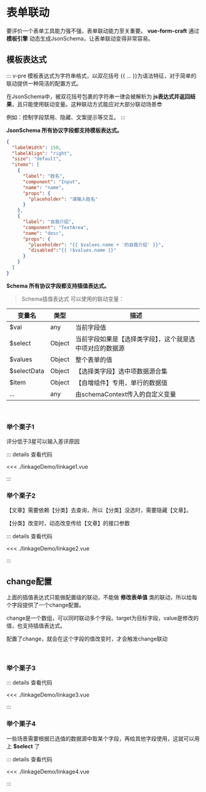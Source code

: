 <script setup>
import Linkage1 from './linkageDemo/linkage1.vue'
import Linkage2 from './linkageDemo/linkage2.vue'
import Linkage3 from './linkageDemo/linkage3.vue'
import Linkage4 from './linkageDemo/linkage4.vue'
</script>

# 表单联动

要评价一个表单工具能力强不强，表单联动能力至关重要。 **vue-form-craft** 通过 **模板引擎** 动态生成JsonSchema，让表单联动变得非常容易。

## 模板表达式

::: v-pre
模板表达式为字符串格式，以双花括号 {{ ... }}为语法特征，对于简单的联动提供一种简洁的配置方式。

在JsonSchema中，被双花括号包裹的字符串一律会被解析为 **js表达式并返回结果**，且只能使用联动变量。这种联动方式能应对大部分联动场景😎

例如：控制字段禁用、隐藏、文案提示等交互。
::: 

**JsonSchema 所有协议字段都支持模板表达式。**

```json
{
  "labelWidth": 150,
  "labelAlign": "right",
  "size": "default",
  "items": [
    {
      "label": "姓名",
      "component": "Input",
      "name": "name",
      "props": {
        "placeholder": "请输入姓名"
      }
    },
    {
      "label": "自我介绍",
      "component": "TextArea",
      "name": "desc",
      "props": {
        "placeholder": "{{ $values.name + '的自我介绍' }}",
        "disabled":"{{ !$values.name }}"
      }
    }
  ]
}
```

**Schema 所有协议字段都支持插值表达式。**

> Schema插值表达式 可以使用的联动变量：

| 变量名      | 类型   | 描述                                                     |
| ----------- | ------ | -------------------------------------------------------- |
| $val        | any    | 当前字段值                                               |
| $select     | Object | 当前字段如果是【选择类字段】，这个就是选中项对应的数据源 |
| $values     | Object | 整个表单的值                                             |
| $selectData | Object | 【选择类字段】选中项数据源合集                           |
| $item       | Object | 【自增组件】专用，单行的数据值                           |
| ...         | any    | 由schemaContext传入的自定义变量                          |

<br/>

### 举个栗子1

评分低于3星可以输入差评原因

<Linkage1/>


::: details 查看代码

<<< ./linkageDemo/linkage1.vue

:::

### 举个栗子2

【文章】需要依赖【分类】去查询，所以【分类】没选时，需要隐藏【文章】。

【分类】改变时，动态改变传给【文章】的接口参数

<Linkage2/>


::: details 查看代码

<<< ./linkageDemo/linkage2.vue

:::


## change配置

上面的插值表达式只能做配置级的联动，不能做 **修改表单值** 类的联动，所以给每个字段提供了一个change配置。

change是一个数组，可以同时联动多个字段。target为目标字段，value是修改的值，也支持插值表达式。

配置了change，就会在这个字段的值改变时，才会触发change联动

<br/>

### 举个栗子3

<Linkage3/>


::: details 查看代码

<<< ./linkageDemo/linkage3.vue

:::

### 举个栗子4

一些场景需要根据已选值的数据源中取某个字段，再给其他字段使用，这就可以用上 **$select** 了

<Linkage4/>


::: details 查看代码

<<< ./linkageDemo/linkage4.vue

:::

